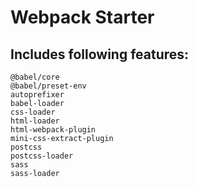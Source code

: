 # Webpack Starter

## Includes following features:

    @babel/core
    @babel/preset-env
    autoprefixer
    babel-loader
    css-loader
    html-loader
    html-webpack-plugin
    mini-css-extract-plugin
    postcss
    postcss-loader
    sass
    sass-loader
